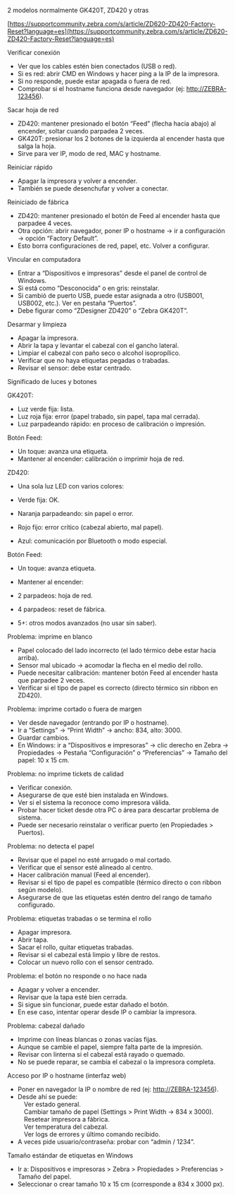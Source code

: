 2 modelos normalmente GK420T, ZD420 y otras

[https://supportcommunity.zebra.com/s/article/ZD620-ZD420-Factory-Reset?language=es](https://supportcommunity.zebra.com/s/article/ZD620-ZD420-Factory-Reset?language=es)

Verificar conexión

- Ver que los cables estén bien conectados (USB o red).
- Si es red: abrir CMD en Windows y hacer ping a la IP de la impresora.
- Si no responde, puede estar apagada o fuera de red.
- Comprobar si el hostname funciona desde navegador (ej: [http://ZEBRA-123456](http://ZEBRA-123456)).

Sacar hoja de red

- ZD420: mantener presionado el botón “Feed” (flecha hacia abajo) al encender, soltar cuando parpadea 2 veces.
- GK420T: presionar los 2 botones de la izquierda al encender hasta que salga la hoja.
- Sirve para ver IP, modo de red, MAC y hostname.

Reiniciar rápido

- Apagar la impresora y volver a encender.
- También se puede desenchufar y volver a conectar.

Reiniciado de fábrica

- ZD420: mantener presionado el botón de Feed al encender hasta que parpadee 4 veces.
- Otra opción: abrir navegador, poner IP o hostname → ir a configuración → opción “Factory Default”.
- Esto borra configuraciones de red, papel, etc. Volver a configurar.

Vincular en computadora

- Entrar a “Dispositivos e impresoras” desde el panel de control de Windows.
- Si está como “Desconocida” o en gris: reinstalar.
- Si cambió de puerto USB, puede estar asignada a otro (USB001, USB002, etc.). Ver en pestaña “Puertos”.
- Debe figurar como “ZDesigner ZD420” o “Zebra GK420T”.

Desarmar y limpieza

- Apagar la impresora.
- Abrir la tapa y levantar el cabezal con el gancho lateral.
- Limpiar el cabezal con paño seco o alcohol isopropílico.
- Verificar que no haya etiquetas pegadas o trabadas.
- Revisar el sensor: debe estar centrado.

Significado de luces y botones

GK420T:

- Luz verde fija: lista.
- Luz roja fija: error (papel trabado, sin papel, tapa mal cerrada).
- Luz parpadeando rápido: en proceso de calibración o impresión.

Botón Feed:

- Un toque: avanza una etiqueta.
- Mantener al encender: calibración o imprimir hoja de red.

ZD420:

- Una sola luz LED con varios colores:

- Verde fija: OK.
- Naranja parpadeando: sin papel o error.
- Rojo fijo: error crítico (cabezal abierto, mal papel).
- Azul: comunicación por Bluetooth o modo especial.

Botón Feed:

- Un toque: avanza etiqueta.
- Mantener al encender:

- 2 parpadeos: hoja de red.
- 4 parpadeos: reset de fábrica.
- 5+: otros modos avanzados (no usar sin saber).

Problema: imprime en blanco

- Papel colocado del lado incorrecto (el lado térmico debe estar hacia arriba).
- Sensor mal ubicado → acomodar la flecha en el medio del rollo.
- Puede necesitar calibración: mantener botón Feed al encender hasta que parpadee 2 veces.
- Verificar si el tipo de papel es correcto (directo térmico sin ribbon en ZD420).

Problema: imprime cortado o fuera de margen

- Ver desde navegador (entrando por IP o hostname).
- Ir a “Settings” → “Print Width” → ancho: 834, alto: 3000.
- Guardar cambios.
- En Windows: ir a “Dispositivos e impresoras” → clic derecho en Zebra → Propiedades → Pestaña “Configuración” o “Preferencias” → Tamaño del papel: 10 x 15 cm.

Problema: no imprime tickets de calidad

- Verificar conexión.
- Asegurarse de que esté bien instalada en Windows.
- Ver si el sistema la reconoce como impresora válida.
- Probar hacer ticket desde otra PC o área para descartar problema de sistema.
- Puede ser necesario reinstalar o verificar puerto (en Propiedades > Puertos).

Problema: no detecta el papel

- Revisar que el papel no esté arrugado o mal cortado.
- Verificar que el sensor esté alineado al centro.
- Hacer calibración manual (Feed al encender).
- Revisar si el tipo de papel es compatible (térmico directo o con ribbon según modelo).
- Asegurarse de que las etiquetas estén dentro del rango de tamaño configurado.

Problema: etiquetas trabadas o se termina el rollo

- Apagar impresora.
- Abrir tapa.
- Sacar el rollo, quitar etiquetas trabadas.
- Revisar si el cabezal está limpio y libre de restos.
- Colocar un nuevo rollo con el sensor centrado.

Problema: el botón no responde o no hace nada

- Apagar y volver a encender.
- Revisar que la tapa esté bien cerrada.
- Si sigue sin funcionar, puede estar dañado el botón.
- En ese caso, intentar operar desde IP o cambiar la impresora.

Problema: cabezal dañado

- Imprime con líneas blancas o zonas vacías fijas.
- Aunque se cambie el papel, siempre falta parte de la impresión.
- Revisar con linterna si el cabezal está rayado o quemado.
- No se puede reparar, se cambia el cabezal o la impresora completa.

Acceso por IP o hostname (interfaz web)

- Poner en navegador la IP o nombre de red (ej: [http://ZEBRA-123456](http://ZEBRA-123456)).
- Desde ahí se puede:  
     Ver estado general.  
     Cambiar tamaño de papel (Settings > Print Width → 834 x 3000).  
     Resetear impresora a fábrica.  
     Ver temperatura del cabezal.  
     Ver logs de errores y último comando recibido.
- A veces pide usuario/contraseña: probar con “admin / 1234”.

Tamaño estándar de etiquetas en Windows

- Ir a: Dispositivos e impresoras > Zebra > Propiedades > Preferencias > Tamaño del papel.
- Seleccionar o crear tamaño 10 x 15 cm (corresponde a 834 x 3000 px).